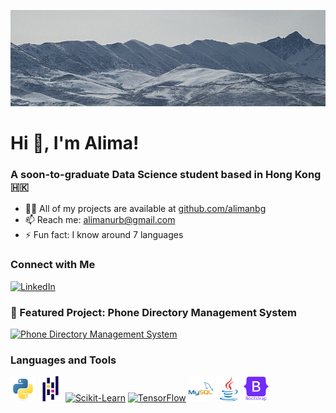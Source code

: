![Header](./HeaderPic.jpeg)

# Hi 👋, I'm Alima!

### A soon-to-graduate Data Science student based in Hong Kong 🇭🇰

- 👨‍💻 All of my projects are available at [github.com/alimanbg](https://github.com/alimanbg)
- 📫 Reach me: [alimanurb@gmail.com](mailto:alimanurb@gmail.com)
- ⚡ Fun fact: I know around 7 languages

### Connect with Me

<a href="https://linkedin.com/in/alimanurbegimbaeva" target="_blank">
  <img src="https://raw.githubusercontent.com/rahuldkjain/github-profile-readme-generator/master/src/images/icons/Social/linked-in-alt.svg" alt="LinkedIn" height="30" width="40" />
</a>

### 🧠 Featured Project: Phone Directory Management System

[![Phone Directory Management System](https://github-readme-stats.vercel.app/api/pin/?username=alimanbg&repo=Phone-Directory-Management-System&theme=dracula)](https://github.com/alimanbg/Phone-Directory-Management-System)

### Languages and Tools

<a href="https://www.python.org"><img src="https://raw.githubusercontent.com/devicons/devicon/master/icons/python/python-original.svg" alt="Python" width="40" height="40"/></a>
<a href="https://pandas.pydata.org/"><img src="https://raw.githubusercontent.com/devicons/devicon/master/icons/pandas/pandas-original.svg" alt="Pandas" width="40" height="40"/></a>
<a href="https://scikit-learn.org/"><img src="https://upload.wikimedia.org/wikipedia/commons/0/05/Scikit_learn_logo_small.svg" alt="Scikit-Learn" width="40" height="40"/></a>
<a href="https://www.tensorflow.org/"><img src="https://www.vectorlogo.zone/logos/tensorflow/tensorflow-icon.svg" alt="TensorFlow" width="40" height="40"/></a>
<a href="https://www.mysql.com/"><img src="https://raw.githubusercontent.com/devicons/devicon/master/icons/mysql/mysql-original-wordmark.svg" alt="MySQL" width="40" height="40"/></a>
<a href="https://www.java.com"><img src="https://raw.githubusercontent.com/devicons/devicon/master/icons/java/java-original.svg" alt="Java" width="40" height="40"/></a>
<a href="https://getbootstrap.com"><img src="https://raw.githubusercontent.com/devicons/devicon/master/icons/bootstrap/bootstrap-plain-wordmark.svg" alt="Bootstrap" width="40" height="40"/></a>
